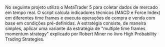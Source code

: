 No seguinte projeto utilizo o MetaTrader 5 para coletar dados de mercado em tempo real. O script calcula indicadores técnicos (MACD e Force Index) em diferentes time frames e executa operações de compra e venda com base em condições pré-definidas.
A estratégia consiste, de maneira simples, aplicar uma variante da estratégia de "multiple time frames momentum strategy" explicado por Robert Miner no livro High Probability Trading Strategies.
